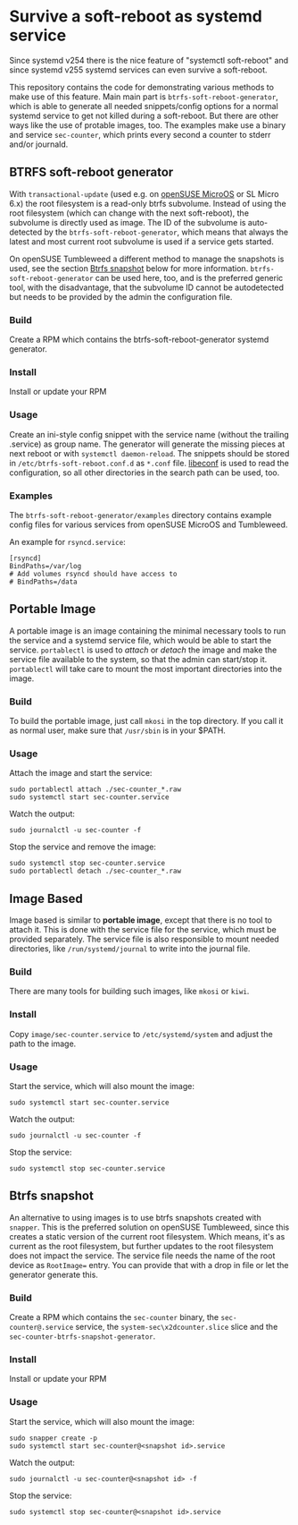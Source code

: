# Survive a soft-reboot as systemd service

Since systemd v254 there is the nice feature of "systemctl soft-reboot" and since systemd v255 systemd services can even survive a soft-reboot.

This repository contains the code for demonstrating various methods to make use of this feature. Main main part is `btrfs-soft-reboot-generator`, which is able to generate all needed snippets/config options for a normal systemd service to get not killed during a soft-reboot. But there are other ways like the use of protable images, too.
The examples make use a binary and service `sec-counter`, which prints every second a counter to stderr and/or journald.

## BTRFS soft-reboot generator

With `transactional-update` (used e.g. on [openSUSE MicroOS](https://microos.opensuse.org/) or SL Micro 6.x) the root filesystem is a read-only btrfs subvolume. Instead of using the root filesystem (which can change with the next soft-reboot), the subvolume is directly used as image. The ID of the subvolume is auto-detected by the `btrfs-soft-reboot-generator`, which means that always the latest and most current root subvolume is used if a service gets started.

On openSUSE Tumbleweed a different method to manage the snapshots is used, see the section [Btrfs snapshot](#btrfs-snapshot) below for more information. `btrfs-soft-reboot-generator` can be used here, too, and is the preferred generic tool, with the disadvantage, that the subvolume ID cannot be autodetected but needs to be provided by the admin the configuration file.

### Build
Create a RPM which contains the btrfs-soft-reboot-generator systemd generator.

### Install
Install or update your RPM

### Usage
Create an ini-style config snippet with the service name (without the trailing .service) as group name. The generator will generate the missing pieces at next reboot or with `systemctl daemon-reload`.
The snippets should be stored in `/etc/btrfs-soft-reboot.conf.d` as `*.conf` file. [libeconf](https://github.com/openSUSE/libeconf) is used to read the configuration, so all other directories in the search path can be used, too.

### Examples

The `btrfs-soft-reboot-generator/examples` directory contains example config files for various services from openSUSE MicroOS and Tumbleweed.

An example for `rsyncd.service`:
```
[rsyncd]
BindPaths=/var/log
# Add volumes rsyncd should have access to
# BindPaths=/data
```


## Portable Image

A portable image is an image containing the minimal necessary tools to run the service and a systemd service file, which would be able to start the service. `portablectl` is used to *attach* or *detach* the image and make the service file available to the system, so that the admin can start/stop it. `portablectl` will take care to mount the most important directories into the image.

### Build

To build the portable image, just call `mkosi` in the top directory. If you call it as normal user, make sure that `/usr/sbin` is in your $PATH.

### Usage

Attach the image and start the service:
```
sudo portablectl attach ./sec-counter_*.raw
sudo systemctl start sec-counter.service
```

Watch the output:
```
sudo journalctl -u sec-counter -f
```

Stop the service and remove the image:
```
sudo systemctl stop sec-counter.service
sudo portablectl detach ./sec-counter_*.raw
```

## Image Based

Image based is similar to __portable image__, except that there is no tool to attach it. This is done with the service file for the service, which must be provided separately.
The service file is also responsible to mount needed directories, like `/run/systemd/journal` to write into the journal file.

### Build

There are many tools for building such images, like `mkosi` or `kiwi`.

### Install

Copy `image/sec-counter.service` to `/etc/systemd/system` and adjust the path to the image.

### Usage

Start the service, which will also mount the image:
```
sudo systemctl start sec-counter.service
```

Watch the output:
```
sudo journalctl -u sec-counter -f
```

Stop the service:
```
sudo systemctl stop sec-counter.service
```

## Btrfs snapshot

An alternative to using images is to use btrfs snapshots created with `snapper`. This is the preferred solution on openSUSE Tumbleweed, since this creates a static version of the current root filesystem. Which means, it's as current as the root filesystem, but further updates to the root filesystem does not impact the service.
The service file needs the name of the root device as `RootImage=` entry. You can provide that with a drop in file or let the generator generate this.

### Build

Create a RPM which contains the `sec-counter` binary, the `sec-counter@.service` service, the `system-sec\x2dcounter.slice` slice and the `sec-counter-btrfs-snapshot-generator`.

### Install

Install or update your RPM

### Usage

Start the service, which will also mount the image:
```
sudo snapper create -p
sudo systemctl start sec-counter@<snapshot id>.service
```

Watch the output:
```
sudo journalctl -u sec-counter@<snapshot id> -f
```

Stop the service:
```
sudo systemctl stop sec-counter@<snapshot id>.service
```
